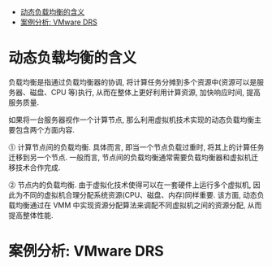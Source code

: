 
<!-- @import "[TOC]" {cmd="toc" depthFrom=1 depthTo=6 orderedList=false} -->

<!-- code_chunk_output -->

- [动态负载均衡的含义](#动态负载均衡的含义)
- [案例分析: VMware DRS](#案例分析-vmware-drs)

<!-- /code_chunk_output -->

# 动态负载均衡的含义

负载均衡是指通过负载均衡器的协调, 将计算任务分摊到多个资源中(资源可以是服务器、磁盘、CPU 等)执行, 从而在整体上更好利用计算资源, 加快响应时间, 提高服务质量.

如果将一台服务器视作一个计算节点, 那么利用虚拟机技术实现的动态负载均衡主要包含两个方面内容.

⓵ 计算节点间的负载均衡. 具体而言, 即当一个节点负载过重时, 将其上的计算任务迁移到另一个节点. 一般而言, 节点间的负载均衡通常需要负载均衡器和虚拟机迁移技术合作完成.

⓶ 节点内的负载均衡. 由于虚拟化技术使得可以在一套硬件上运行多个虚拟机, 因此为不同的虚拟机合理分配系统资源(CPU、磁盘、内存)同样重要. 该方面, 动态负载均衡通过在 VMM 中实现资源分配算法来调配不同虚拟机之间的资源分配, 从而提高整体性能.

# 案例分析: VMware DRS

